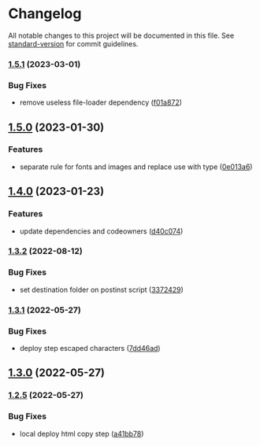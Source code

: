 # Changelog

All notable changes to this project will be documented in this file. See [standard-version](https://github.com/conventional-changelog/standard-version) for commit guidelines.

### [1.5.1](https://github.com/Zextras/carbonio-ui-sdk/compare/v1.5.0...v1.5.1) (2023-03-01)


### Bug Fixes

* remove useless file-loader dependency ([f01a872](https://github.com/Zextras/carbonio-ui-sdk/commit/f01a872cf6223f81af057a0d90751d56bd9cd32c))

## [1.5.0](https://github.com/Zextras/carbonio-ui-sdk/compare/v1.4.0...v1.5.0) (2023-01-30)


### Features

* separate rule for fonts and images and replace use with type ([0e013a6](https://github.com/Zextras/carbonio-ui-sdk/commit/0e013a655694930d20a1506cf97d0e9701b41887))

## [1.4.0](https://github.com/Zextras/carbonio-ui-sdk/compare/v1.3.2...v1.4.0) (2023-01-23)


### Features

* update dependencies and codeowners ([d40c074](https://github.com/Zextras/carbonio-ui-sdk/commit/d40c074022e70e8ccb3088f44c94a64410e0cbe6))

### [1.3.2](https://github.com/Zextras/carbonio-ui-sdk/compare/v1.3.1...v1.3.2) (2022-08-12)


### Bug Fixes

* set destination folder on postinst script ([3372429](https://github.com/Zextras/carbonio-ui-sdk/commit/3372429050653ad5635a45570467d2a86be377d0))

### [1.3.1](https://github.com/Zextras/carbonio-ui-sdk/compare/v1.3.0...v1.3.1) (2022-05-27)


### Bug Fixes

* deploy step escaped characters ([7dd46ad](https://github.com/Zextras/carbonio-ui-sdk/commit/7dd46adbcfcde2ff0826d9e202400271ea059cc8))

## [1.3.0](https://github.com/Zextras/carbonio-ui-sdk/compare/v1.2.5...v1.3.0) (2022-05-27)

### [1.2.5](https://github.com/Zextras/carbonio-ui-sdk/compare/v1.2.4...v1.2.5) (2022-05-27)


### Bug Fixes

* local deploy html copy step ([a41bb78](https://github.com/Zextras/carbonio-ui-sdk/commit/a41bb78285bba8cc5b624745035caddcaebcd802))
